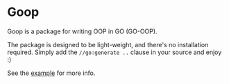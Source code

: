 # Goop

Goop is a package for writing OOP in GO (GO-OOP).

The package is designed to be light-weight, and there's no installation required.
Simply add the `//go:generate ..` clause in your source and enjoy :)

See the [example](examples/Names/) for more info.